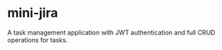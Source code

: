# mini-jira
A task management application with JWT authentication and full CRUD operations for tasks.
